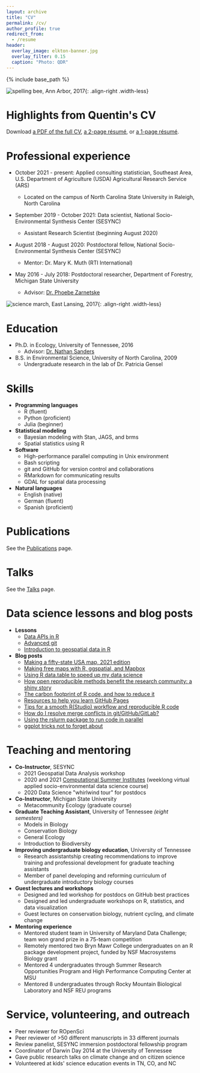 ```yaml
---
layout: archive
title: "CV"
permalink: /cv/
author_profile: true
redirect_from:
  - /resume
header:
  overlay_image: elkton-banner.jpg
  overlay_filter: 0.15
  caption: "Photo: QDR"
---
```


{% include base_path %}

![spelling bee, Ann Arbor, 2017](/images/spellingbeecrop.png){: .align-right .width-less}

# Highlights from Quentin's CV

Download [a PDF of the full CV](https://qdread.github.io/files/qread_cv.pdf), [a 2-page r&eacute;sum&eacute;](https://qdread.github.io/files/qread_2pageresume.pdf), or [a 1-page r&eacute;sum&eacute;](https://qdread.github.io/files/qread_1pageresume.pdf).

Professional experience
======

* October 2021 - present: Applied consulting statistician, Southeast Area, U.S. Department of Agriculture (USDA) Agricultural Research Service (ARS)
	* Located on the campus of North Carolina State University in Raleigh, North Carolina

* September 2019 - October 2021: Data scientist, National Socio-Environmental Synthesis Center (SESYNC)
	* Assistant Research Scientist (beginning August 2020)

* August 2018 - August 2020: Postdoctoral fellow, National Socio-Environmental Synthesis Center (SESYNC)
	* Mentor: Dr. Mary K. Muth (RTI International)

* May 2016 - July 2018: Postdoctoral researcher, Department of Forestry, Michigan State University
	* Advisor: [Dr. Phoebe Zarnetske](https://communityecologylab.weebly.com)


![science march, East Lansing, 2017](/images/sciencemarch.jpg){: .align-right .width-less}

Education
======

* Ph.D. in Ecology, University of Tennessee, 2016
	* Advisor: [Dr. Nathan Sanders](http://www.natesanders.org/)
* B.S. in Environmental Science, University of North Carolina, 2009
	* Undergraduate research in the lab of Dr. Patricia Gensel

  
Skills
======

* **Programming languages**
	* R (fluent)
	* Python (proficient)
	* Julia (beginner)
* **Statistical modeling**
	* Bayesian modeling with Stan, JAGS, and brms
	* Spatial statistics using R
* **Software**
	* High-performance parallel computing in Unix environment
	* Bash scripting
	* git and GitHub for version control and collaborations
	* RMarkdown for communicating results
	* GDAL for spatial data processing
* **Natural languages**
	* English (native)
	* German (fluent)
	* Spanish (proficient)

Publications
======

See the [Publications](publications.html) page.

Talks
======

See the [Talks](publications.html#talks) page.

Data science lessons and blog posts
======

* **Lessons**
	* [Data APIs in R](https://sesync-ci.github.io/online-data-with-R-lesson/)
	* [Advanced git](https://sesync-ci.github.io/advanced-git-lesson)
	* [Introduction to geospatial data in R](https://sesync-ci.github.io/geospatial-packages-in-R-lesson/)
* **Blog posts**
	* [Making a fifty-state USA map, 2021 edition](https://sesync-ci.github.io/blog/transform-Alaska-Hawaii.html)
	* [Making free maps with R, ggspatial, and Mapbox](https://sesync-ci.github.io/blog/mapping-with-Mapbox.html)
	* [Using R data.table to speed up my data science](https://sesync-ci.github.io/blog/r-data-table.html)
	* [How open reproducible methods benefit the research community: a shiny story](https://sesync-ci.github.io/blog/shiny-vignette-reproducible.html)
	* [The carbon footprint of R code, and how to reduce it](https://sesync-ci.github.io/blog/energy-footprint-of-r.html)
	* [Resources to help you learn GitHub Pages](https://sesync-ci.github.io/blog/github-pages-resources.html)
	* [Tips for a smooth R(Studio) workflow and reproducible R code](https://sesync-ci.github.io/blog/reproducible-r-workflow.html)
	* [How do I resolve merge conflicts in git/GitHub/GitLab?](https://sesync-ci.github.io/blog/git-conflict-resolution.html)
	* [Using the rslurm package to run code in parallel](https://sesync-ci.github.io/blog/using-rslurm-parallel.html)
	* [ggplot tricks not to forget about](https://sesync-ci.github.io/blog/ggplot-roundup.html)

  
Teaching and mentoring
======

* **Co-Instructor**, SESYNC
	* 2021 Geospatial Data Analysis workshop
	* 2020 and 2021 [Computational Summer Institutes](http://sesync.us/si) (weeklong virtual applied socio-environmental data science course)
	* 2020 Data Science "whirlwind tour" for postdocs
* **Co-Instructor**, Michigan State University
	* Metacommunity Ecology (graduate course)
* **Graduate Teaching Assistant**, University of Tennessee *(eight semesters)*
	* Models in Biology
	* Conservation Biology
	* General Ecology
	* Introduction to Biodiversity
* **Improving undergraduate biology education**, University of Tennessee
	* Research assistantship creating recommendations to improve training and professional development for graduate teaching assistants
	* Member of panel developing and reforming curriculum of undergraduate introductory biology courses
* **Guest lectures and workshops**
	* Designed and led workshop for postdocs on GitHub best practices
	* Designed and led undergraduate workshops on R, statistics, and data visualization
	* Guest lectures on conservation biology, nutrient cycling, and climate change
* **Mentoring experience**
	* Mentored student team in University of Maryland Data Challenge; team won grand prize in a 75-team competition
	* Remotely mentored two Bryn Mawr College undergraduates on an R package development project, funded by NSF Macrosystems Biology grant
	* Mentored 4 undergraduates through Summer Research Opportunities Program and High Performance Computing Center at MSU
	* Mentored 8 undergraduates through Rocky Mountain Biological Laboratory and NSF REU programs
  
Service, volunteering, and outreach
======
* Peer reviewer for ROpenSci
* Peer reviewer of >50 different manuscripts in 33 different journals
* Review panelist, SESYNC immersion postdoctoral fellowship program
* Coordinator of Darwin Day 2014 at the University of Tennessee
* Gave public research talks on climate change and on citizen science
* Volunteered at kids' science education events in TN, CO, and NC


